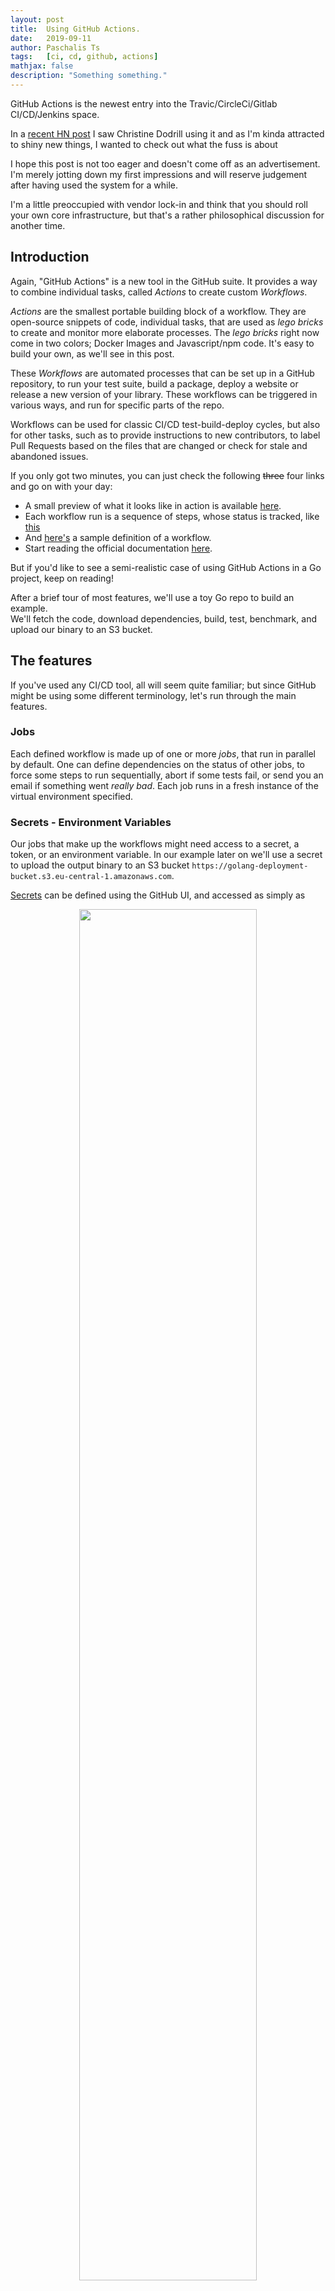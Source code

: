 ```yaml
---
layout: post
title:  Using GitHub Actions.
date:   2019-09-11
author: Paschalis Ts
tags:   [ci, cd, github, actions]
mathjax: false
description: "Something something."  
---
```



GitHub Actions is the newest entry into the Travic/CircleCi/Gitlab CI/CD/Jenkins space.

In a [recent HN post](https://christine.website/blog/the-cult-of-kubernetes-2019-09-07) I saw Christine Dodrill using it and as I'm kinda attracted to shiny new things, I wanted to check out what the fuss is about

I hope this post is not too eager and doesn't come off as an advertisement. I'm merely jotting down my first impressions and will reserve judgement after having used the system for a while.

I'm a little preoccupied with vendor lock-in and think that you should roll your own core infrastructure, but that's a rather philosophical discussion for another time.


## Introduction

Again, "GitHub Actions" is a new tool in the GitHub suite. It provides a way to combine individual tasks, called *Actions* to create custom *Workflows*. 

*Actions* are the smallest portable building block of a workflow. They are open-source snippets of code, individual tasks, that are used as *lego bricks* to create and monitor more elaborate processes. The *lego bricks* right now come in two colors; Docker Images and Javascript/npm code. It's easy to build your own, as we'll see in this post.

These *Workflows* are automated processes that can be set up in a GitHub repository, to run your test suite, build a package, deploy a website or release a new version of your library. These workflows can be triggered in various ways, and run for specific parts of the repo.

Workflows can be used for classic CI/CD test-build-deploy cycles, but also for other tasks, such as to provide instructions to new contributors, to label Pull Requests based on the files that are changed or check for stale and abandoned issues.

If you only got two minutes, you can just check the following ~~three~~ four links and go on with your day:
- A small preview of what it looks like in action is available [here](https://github.com/actions/toolkit/actions). 
- Each workflow run is a sequence of steps, whose status is tracked, like [this](https://github.com/actions/toolkit/runs/187702680)
- And [here's](https://github.com/actions/toolkit/blob/master/.github/workflows/workflow.yml) a sample definition of a workflow.
- Start reading the official documentation [here](https://help.github.com/en/articles/about-github-actions).


But if you'd like to see a semi-realistic case of using GitHub Actions in a Go project, keep on reading!

After a brief tour of most features, we'll use a toy Go repo to build an example.   
We'll fetch the code, download dependencies, build, test, benchmark, and upload our binary to an S3 bucket.

## The features
If you've used any CI/CD tool, all will seem quite familiar; but since GitHub might be using some different terminology, let's run through the main features.

### Jobs
Each defined workflow is made up of one or more *jobs*, that run in parallel by default.
One can define dependencies on the status of other jobs, to force some steps to run sequentially, abort if some tests fail, or send you an email if something went *really bad*.
Each job runs in a fresh instance of the virtual environment specified.

### Secrets - Environment Variables
Our jobs that make up the workflows might need access to a secret, a token, or an environment variable. In our example later on we'll use a secret to upload the output binary to an S3 bucket `https://golang-deployment-bucket.s3.eu-central-1.amazonaws.com`. 

[Secrets](https://help.github.com/en/articles/virtual-environments-for-github-actions#creating-and-using-secrets-encrypted-variables) can be defined using the GitHub UI, and accessed as simply as 

<center>
<img src="/images/gh-actions-secrets.png" style="height: 75%; width: 75%; object-fit: contain" />
</center>

 {% raw %}
```yaml
- name: Upload to S3 bucket
      uses: tpaschalis/s3-cp-action@master
      with:
        args: --acl public-read
      env:
        FILE: ./myfile
        AWS_REGION: 'myregion'
        AWS_S3_BUCKET: ${{ secrets.AWS_S3_BUCKET }}
        AWS_ACCESS_KEY_ID: ${{ secrets.AWS_ACCESS_KEY_ID }}
        AWS_SECRET_ACCESS_KEY: ${{ secrets.AWS_ACCESS_KEY_SECRET }}
```
 {% endraw %}


### Matrix Builds
One selling point of CI/CD is running your pipeline for different configurations; using the same process to build against multiple language versions or operating systems.

In GitHub Actions, this is achieved using [Matrix Builds](https://help.github.com/en/articles/workflow-syntax-for-github-actions#jobsjob_idstrategymatrix)

 {% raw %}
```yaml
runs-on: ${{ matrix.os }}
strategy:
  matrix:
    os: [ubuntu-latest, windows-latest, macos-latest]
```
 {% endraw %}

There's some limited flexibility in including or excluding additional configuration, based on specific values.
For example, this setup will *exclude* Go 1.11 when building for Windows

 {% raw %}
```yaml
runs-on: ${{ matrix.os }}
strategy:
  matrix:
    os: [ubuntu-latest, windows-latest, macos-latest]
    goVer: [1.11 1.12 1.13]
    exclude:
      # excludes Go Version 1.11 on windows-latest
      - os: windows-latest
        goVer: 1.11
```
 {% endraw %}

Each resulting configuration is a copy of the job that runs, and reports a separate status. So, a build for two operating systems and three Go versions will run a total of 2x3=6 times.

### Environments

The [Virtual Environments](https://help.github.com/en/articles/virtual-environments-for-github-actions) where jobs are executed are fresh instances of `Standard_DS2_v2` Azure machines.

The hardware is currently a 2-core CPU, 7 GB of RAM and 14 GB of SSD storage. There's a [list](https://help.github.com/en/articles/software-in-virtual-environments-for-github-actions) of the available, pre-installed software for each environment, but you can set up your own during the build process.

Actions can create, read and modify environment variables; there are some available [preset variables](https://help.github.com/en/articles/virtual-environments-for-github-actions#environment-variables) that reference the run properties and filesystem paths, but one can specify their own. 

Each job has access to the filesystem; one should prefer to use the two pre-defined locations `$HOME` and `$GITHUB_WORKSPACE` to ensure consistency between runs.


### Artifacts

During the run, any number of files (logfiles, packages, binaries, reports etc) can be created. These are called *artifacts* and are associated with the workflow run where they were created. When the workflow run exits, the virtual environment is destroyed, along with any created artifacts. To preserve them, you can use the built-in [`upload-artifact`](https://github.com/actions/upload-artifact) action; preserved files will be available from the GitHub UI.

```yaml
- name: Upload bencmark artifacts
        uses: actions/upload-artifact@master
        with:
          name: benchmark-report.txt
          path: latest-benchmarks.txt
```

<center>
<img src="/images/gh-actions-artifacts.png" style="height: 40%; width: 40%; object-fit: contain" />
</center>

### Triggers

There's a number of [events that can trigger a workflow](https://help.github.com/en/articles/events-that-trigger-workflows).

For each of your workflows, you can set up one or more of these triggers to kickstart the whole thing.

[These include](https://help.github.com/en/articles/workflow-syntax-for-github-actions)

- `on.push` or `on.pull_request` to schedule a workflow when a matching event happens. 
  The workflow can be configured to run for specific branches, tags, or paths, or when a pull request is assigned to someone.
- `on.schedule` to schedule a workflow using `cron` syntax.
- `on: repository_dispatch` when you want to schedule a workflow by a custom webhook, sending a POST request from an external address.


## Let's get to it!
I'm using [a toy repo](https://github.com/tpaschalis/gh-actions-golang) to run these experiments; you can see all my silly failures and small successes right there.

Running an empty workflow (compilation of a "hello world" go program) was timed at 29 seconds. Running the full workflow below takes around two minutes.

As you'll see it's a two-step process.

We have a workflow with the human-recognizable name *"My Simple Pipeline to S3"* that will be triggered on every `push` or `pull_request` (to the master branch, by default).

Inside, there are two *jobs* `build` and `deploy`. By default, jobs run in parallel, but we have specified a dependency of `deploy` to the `build`
```yaml
name: My Simple Pipeline to S3
on: [push, pull_request]
jobs:
  build:
    ...
  deploy:
    ...
    needs: build
```

We need to set the environment where each *job* will execute eg. `runs-on: ubuntu-latest`, and the actual steps it is composed of.

Every *step* can either `run` a command, or `use` a predefined Action

```yaml
steps :
  - name: Check out source code
  uses: actions/checkout@master
  
  - name: Download module dependencies
  env:
      GOPROXY: "https://proxy.golang.org"
  run: go mod download
```

In human language, a successful run of the workflow will 

1. *"Test, Benchmark and Build"* 
   - Set up Go 1.13, and check out the source
   - Download dependencies
   - Build and Test the package
   - Run the benchmarks, directing the result to both the `stdout` and a file
   - Upload the benchmark report to be accessed later on
2. If no errors were reported, *"Clean Build and Deploy"* to the S3 bucket
   - Set up Go 1.13, and check out the source
   - Download dependencies
   - Build in a clean environment
   - Deploy the binary to an S3 bucket

Without further ado, here's the complete YAML workflow!

 {% raw %}
```yaml
# .github/workflows/tpas.yaml

name: My Simple Pipeline to S3
on: [push, pull_request]
jobs:
  build:
    name: Test, Benchmark and Build
    runs-on: ubuntu-latest
    steps:
      - name: Set up Go 1.13
        uses: actions/setup-go@v1
        with:
          go-version: 1.13

      - name: Check out source code
        uses: actions/checkout@master

      - name: Download module dependencies
        env:
           GOPROXY: "https://proxy.golang.org"
        run: go mod download

      - name: Build
        run: go build .

      - name: Test
        run: go test -v .

      - name: Benchmark
        run: go test -v . -bench=.  2>&1 | tee $GITHUB_WORKSPACE/latest-benchmarks.txt

      - name: List Files
        run: ls -alrt $GITHUB_WORKSPACE

      - name: Upload bencmark artifacts
        uses: actions/upload-artifact@master
        with:
          name: benchmark-report.txt
          path: latest-benchmarks.txt


  deploy:
    name: Clean Build and Deploy
    needs: build
    runs-on: ubuntu-latest
    steps:
    - name: Set up Go 1.13
      uses: actions/setup-go@v1
      with:
          go-version: 1.13

    - name: Check out master branch
      uses: actions/checkout@master

    - name: Download module dependencies
      env:
         GOPROXY: "https://proxy.golang.org"
      run: go mod download

    - name: Build
      run: go build .

    - name: Upload binary to S3 bucket
      uses: tpaschalis/s3-sync-action@master
      with:
        args: --acl public-read
      env:
        FILE: ./gh-actions-golang
        AWS_REGION: 'eu-central-1'
        AWS_S3_BUCKET: ${{ secrets.AWS_S3_BUCKET }}
        AWS_ACCESS_KEY_ID: ${{ secrets.AWS_ACCESS_KEY_ID }}
        AWS_SECRET_ACCESS_KEY: ${{ secrets.AWS_ACCESS_KEY_SECRET }}
```
 {% endraw %}

## The magic sauce
In most simple cases, chaining together shell scripts that manipulate the temporary environment in which the workflow runs is enough. For example, you could have a script that reads the `latest-benchmarks.txt` file and aborts the deployment process if a change makes a core function too slow.

But even for more complicated operations, building your own Actions is very simple. Above, we've already used a custom Action `tpaschalis/s3-cp-action`. The source is available [here](https://github.com/tpaschalis/s3-cp-action), as a fork of [jakejarvis/s3-sync-action](https://github.com/jakejarvis/s3-sync-action) and consists only of a Dockerfile and an `entrypoint.sh` script.

```Dockerfile
# Dockerfile

FROM python:3.7-alpine

LABEL "com.github.actions.name"="S3 CopyPaste"
LABEL "com.github.actions.description"="Sync a file to an AWS S3 repository"
LABEL "com.github.actions.icon"="refresh-cw"
LABEL "com.github.actions.color"="green"

LABEL version="0.2.0"
LABEL repository="https://github.com/tpaschalis/s3-cp-action"
LABEL homepage="https://tpaschalis.github.io"
LABEL maintainer="Paschalis Tsilias <paschalist0@gmail.com>"

# https://github.com/aws/aws-cli/blob/master/CHANGELOG.rst
ENV AWSCLI_VERSION='1.16.232'

RUN pip install --quiet --no-cache-dir awscli==${AWSCLI_VERSION}

ADD entrypoint.sh /entrypoint.sh
ENTRYPOINT ["/entrypoint.sh"]
```

And the simple shell script.

```bash
#entrypoint.sh

#!/bin/sh

set -e

mkdir -p ~/.aws
touch ~/.aws/credentials

echo "[default]
aws_access_key_id = ${AWS_ACCESS_KEY_ID}
aws_secret_access_key = ${AWS_SECRET_ACCESS_KEY}" > ~/.aws/credentials

aws s3 cp ${FILE} s3://${AWS_S3_BUCKET} \
            --region ${AWS_REGION} $*

rm -rf ~/.aws
```

And that's it! I haven't tried, but there's a bunch of images on the Docker Hub to fit most requirements.


# Final Notes

Hope you learned something (I certainly did), and that now you have a quick overview of what GitHub Actions can and cannot do for you.

Some notes :
- As of September 10, 2019, GitHub Actions is in Private beta, but you can easily request and be granted access. There has already been a [breaking change](https://help.github.com/en/articles/migrating-github-actions-from-hcl-syntax-to-yaml-syntax), when the HCL definitions were replaced by YAML, so don't rush it. The release date should be around late November 2019.
- While some [usage limits](https://help.github.com/en/articles/about-github-actions#usage-limits) exist, they're quite generous, and more than enough for hobby or mid-sized projects.
- I personally like the scope of the whole project as it is now. Pretty barebones, simple and understandable, but with the ability to be extended.
- After a couple of days, I believe that if things go smoothly in the following months, it could have the chance to seriously make a move for territory in the CI/CD space. Keeping the all documentation simple and up-to-date will ease of adoption; but vendor lock-in is always a concern.
- Nevertheless, I don't see a *compelling* reason to immediately drop everything else and switch to GitHub Actions, except if your whole development process is tightly coupled to the GitHub environment. Yes, it's quite nice, but even then I'd suggest some patience, wait for the official release, check out some success/failure stories, and learn from other people's mistakes.

Until next time, bye!

# Resources

https://presstige.io/p/Using-GitHub-Actions-with-Go-2ca9744b531f4f21bdae9976d1ccbb58

https://jasonet.co/posts/scheduled-actions/

https://sosedoff.com/2019/02/12/go-github-actions.html

https://github.com/actions

https://jarv.is/

https://github.com/jakejarvis

